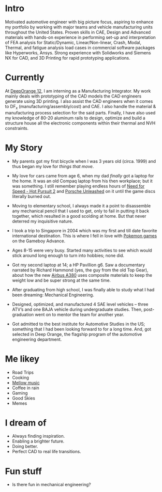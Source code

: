 # Intro

Motivated automotive engineer with big picture focus, aspiring to enhance my portfolio by working with major teams and vehicle manufacturing units throughout the United States. Proven skills in CAE, Design and Advanced materials with hands-on experience in performing set-up and interpretation of FEA analysis for Static/Dynamic, Linear/Non-linear, Crash, Modal, Thermal, and fatigue analysis load cases in commercial software packages like Hyperworks, Ansys. Strong experience with Solidworks and Siemens NX for CAD, and 3D Printing for rapid prototyping applications.

# Currently

At [DeepOrange 12](https://cuicardeeporange.com/project/deep-orange-12/), I am interning as a Manufacturing Integrator. My work mainly deals with prototyping of the CAD models the CAD engineers generate using 3D printing. I also assist the CAD engineers when it comes to DF<sub>x</sub> (manufacturing/assembly/cost) and CAE. I also handle the material & manufacturing process selection for the said parts. Finally, I have also used my knowledge of 80-20 aluminum rails to design, optimize and build a structure house all the electronic components within their thermal and NVH constraints.

# My Story

- My parents got my first bicycle when I was 3 years old (circa. 1999) and thus began my love for <em>things that move</em>.

- My love for cars came from age 6, when my dad <em>finally</em> got a laptop for the home. It was an old Compaq laptop from his then workplace; but it was something. I still remember playing endless hours of [Need for Speed - Hot Pursuit 2](https://en.wikipedia.org/wiki/Need_for_Speed:_Hot_Pursuit_2) and [Porsche Unleashed](https://en.wikipedia.org/wiki/Need_for_Speed:_Porsche_Unleashed) on it until the game discs literally burned out.

- Moving to elementary school, I always made it a point to disassemble any mechanical pencil that I used to get, only to fail in putting it back together, which resulted in a good scolding at home. But that never deterred my inquisitive nature.

- I took a trip to Singapore in 2004 which was my first and till date favorite international destination. This is where I fell in love with [Pokemon games](https://en.wikipedia.org/wiki/Pok%C3%A9mon_FireRed_and_LeafGreen) on the Gameboy Advance.

- Ages 8-15 were very busy. Started many activities to see which would stick around long enough to turn into hobbies; none did.

- Got my second laptop at 14; a HP Pavillion g6. Saw a documentary narrated by Richard Hammond (yes, the guy from the old Top Gear), about how the new [Airbus A380](https://www.youtube.com/watch?v=JdOXYDZO2so&t=1116) uses composite materials to keep the weight low and be super strong at the same time.

- After graduating from high school, I was finally able to study what I had been dreaming: Mechanical Engineering.

- Designed, optimized, and manufactured 4 SAE level vehicles – three ATV’s and one BAJA vehicle during undergraduate studies. Then, post-graduation went on to mentor the team for another year.

- Got admitted to the best institute for Automotive Studies in the US; something that I had been looking forward to for a long time. And, got selected in Deep Orange, the flagship program of the automotive engineering department.

# Me likey

- Road Trips
- Cooking
- [Mellow music](https://www.youtube.com/watch?v=5qap5aO4i9A)
- Coffee in rain
- Gaming
- Good Skies
- Memes

# I dream of

- Always finding inspiration.
- Enabling a brighter future.
- Doing better.
- Perfect CAD to real life transitions.

# Fun stuff

- Is there fun in mechanical engineering?
